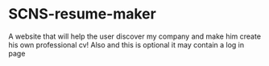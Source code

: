# SCNS-resume-maker
A website that will help the user discover my company and make him create his own professional cv! Also and this is optional it may contain a log in page 
